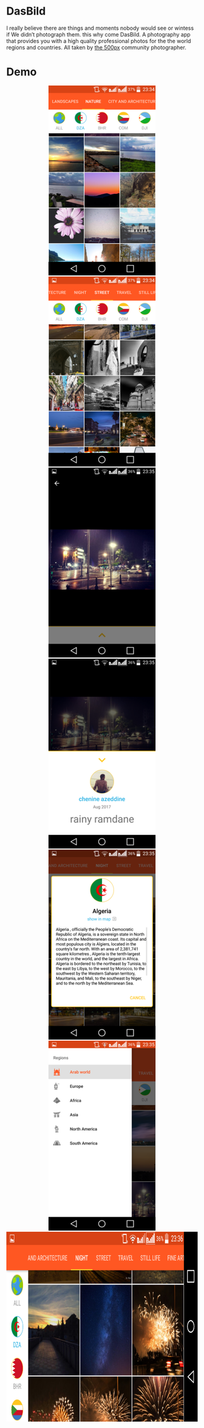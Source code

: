 # DasBild
I really believe there are things and moments nobody would see or wintess if We didn’t photograph them. this why come DasBild. A photography app that provides you with a high quality professional photos for the the world regions and countries. All taken by <a href="https://500px.com/">the 500px</a> community photographer.
# Demo
<div align="center">
  <img  src="screenShots/1.png" height="500" />
  <img src="screenShots/2.png" height="500" />
  <img src="screenShots/3.png" height="500"/>
  <img  src="screenShots/4.png" height="500" />
  <img src="screenShots/5.png" height="500" />
  <img src="screenShots/6.png" height="500"/>
   <img src="screenShots/7.png" height="500"/>
  </div>
